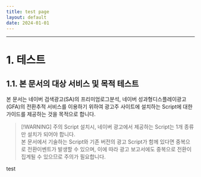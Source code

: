 ```yaml
---
title: test page
layout: default
date: 2024-01-01
---
```

------

# 1. 테스트
## 1.1. 본 문서의 대상 서비스 및 목적 테스트
본 문서는 네이버 검색광고(SA)의 프리미엄로그분석, 네이버 성과형디스플레이광고(GFA)의 전환추적 서비스를 이용하기 위하여 광고주 사이트에 설치하는 Script에 대한 가이드를 제공하는 것을 목적으로 합니다. 

> [!WARNING] 주의
> Script 설치시, 네이버 광고에서 제공하는 Script는 1개 종류만 설치가 되어야 합니다.  
본 문서에서 기술하는 Script와 기존 버전의 광고 Script가 함께 있다면 중복으로 전환이벤트가 발생할 수 있으며, 이에 따라 광고 보고서에도 중복으로 전환이 집계될 수 있으므로 주의가 필요합니다.

test
